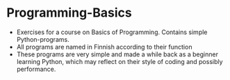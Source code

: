 # Programming-Basics
- Exercises for a course on Basics of Programming. Contains simple Python-programs.
- All programs are named in Finnish according to their function
- These programs are very simple and made a while back as a beginner learning Python, which may reflect on their style of coding and possibly performance.
